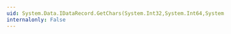 ```yaml
---
uid: System.Data.IDataRecord.GetChars(System.Int32,System.Int64,System.Char[],System.Int32,System.Int32)
internalonly: False
---
```

